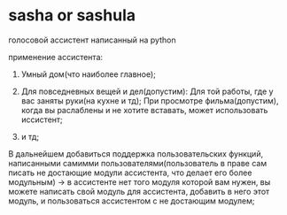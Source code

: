 # sasha or sashula

голосовой ассистент написанный на python

применение ассистента:

  1. Умный дом(что наиболее главное);
  2. Для повседневных вещей и дел(допустим):
    Для той работы, где у вас заняты руки(на кухне и тд);
    При просмотре фильма(допустим), когда вы раслаблены и не хотите вставать, может использовать иссистент;
    
    
  3. и тд;
  
  
В дальнейшем добавиться поддержка пользовательских функций, написанными самимми пользователями(пользователь в праве сам писать не достающие модули ассистента, что делает его более модульным) -> в ассистенте нет того модуля которой вам нужен, вы можете написать свой модуль для ассистента, добавить в него этот модуль, и пользоваться ассистентом с не достающим модулем;
